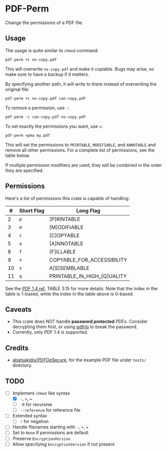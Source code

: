 # PDF-Perm

Change the permissions of a PDF file.

## Usage

The usage is quite similar to `chmod` command:

```shell
pdf-perm +c no-copy.pdf
```

This will overwrite `no-copy.pdf` and make it copiable. Bugs may arise, so make sure to have a backup if it matters.

By specifying another path, it will write to there instead of overwriting the original file:

```shell
pdf-perm +c no-copy.pdf can-copy.pdf
```

To remove a permission, use `-`:

```shell
pdf-perm -c can-copy.pdf no-copy.pdf
```

To set exactly the permissions you want, use `=`:

```shell
pdf-perm =pma my.pdf
```

This will set the permissions to `PRINTABLE`, `MODIFIABLE`, and `ANNOTABLE` and remove all other permissions. For a complete list of permissions, see the table below.

If multiple permission modifiers are used, they will be combined in the order they are specified.

## Permissions

Here's a list of permissions this crate is capable of handling:

| # | Short Flag | Long Flag |
| - | - | - |
|  2 | `p` | [P]RINTABLE |
|  3 | `m` | [M]ODIFIABLE |
|  4 | `c` | [C]OPYABLE |
|  5 | `a` | [A]NNOTABLE |
|  8 | `f` | [F]ILLABLE |
|  9 | `x` | COPYABLE_FOR_ACCESSIBILITY |
| 10 | `s` | A[S]SEMBLABLE |
| 11 | `q` | PRINTABLE_IN_HIGH_[Q]UALITY |

See the [PDF 1.4 ref](https://opensource.adobe.com/dc-acrobat-sdk-docs/pdfstandards/pdfreference1.4.pdf), TABLE 3.15 for more details. Note that the index in the table is 1-based, while the index in the table above is 0-based.

## Caveats

- This crate does NOT handle **password protected** PDFs. Consider decrypting them first, or using [pdfrip](https://github.com/mufeedvh/pdfrip) to break the password.
- Currently, only PDF 1.4 is supported.

## Credits

- [abatsakidis/PDFDeSecure](https://github.com/abatsakidis/PDFDeSecure/tree/master/Example-PDF), for the example PDF file under `tests/` directory.

## TODO

- [ ] Implement `chmod` like syntax
    - [x] `-`, `+`, `=`
    - [ ] `-R` for recursive
    - [ ] `--reference` for reference file
- [ ] Extended syntax
    - [ ] `!` for negation
- [ ] Handle filenames starting with `-`, `+`, `=`
- [ ] Set to `None` if permissions are default
- [ ] Preserve `EncryptionVersion`
- [ ] Allow specifying `EncryptionVersion` if not present
